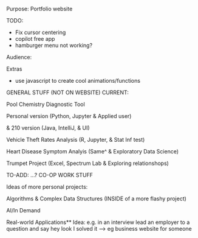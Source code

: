Purpose:
Portfolio website


TODO:
- Fix cursor centering
- copilot free app
- hamburger menu not working?

Audience: 

Extras
- use javascript to create cool animations/functions



GENERAL STUFF (NOT ON WEBSITE)
CURRENT:

Pool Chemistry Diagnostic Tool

Personal version (Python, Jupyter & Applied user)

& 210 version (Java, IntelliJ, & UI)



Vehicle Theft Rates Analysis
(R, Jupyter, & Stat Inf test)


Heart Disease Symptom Analyis
(Same^ & Exploratory Data Science)

Trumpet Project
(Excel, Spectrum Lab & Exploring relationshops)



TO-ADD:
...? CO-OP WORK STUFF

Ideas of more personal projects:

Algorithms & Complex Data Structures (INSIDE of a more flashy project)

AI/In Demand

Real-world Applications** Idea: e.g. in an interview lead an employer to a question and say hey look I solved it 
--> eg business website for someone






